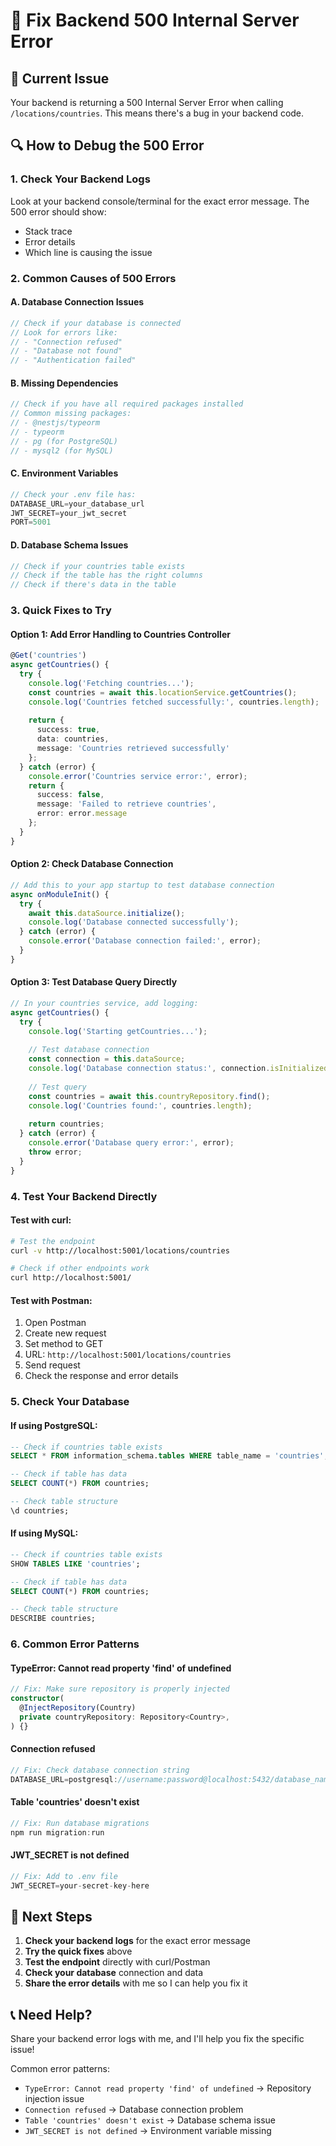 # 🔧 Fix Backend 500 Internal Server Error

## 🚨 **Current Issue**
Your backend is returning a 500 Internal Server Error when calling `/locations/countries`. This means there's a bug in your backend code.

## 🔍 **How to Debug the 500 Error**

### **1. Check Your Backend Logs**
Look at your backend console/terminal for the exact error message. The 500 error should show:
- Stack trace
- Error details
- Which line is causing the issue

### **2. Common Causes of 500 Errors**

#### **A. Database Connection Issues**
```typescript
// Check if your database is connected
// Look for errors like:
// - "Connection refused"
// - "Database not found"
// - "Authentication failed"
```

#### **B. Missing Dependencies**
```typescript
// Check if you have all required packages installed
// Common missing packages:
// - @nestjs/typeorm
// - typeorm
// - pg (for PostgreSQL)
// - mysql2 (for MySQL)
```

#### **C. Environment Variables**
```typescript
// Check your .env file has:
DATABASE_URL=your_database_url
JWT_SECRET=your_jwt_secret
PORT=5001
```

#### **D. Database Schema Issues**
```typescript
// Check if your countries table exists
// Check if the table has the right columns
// Check if there's data in the table
```

### **3. Quick Fixes to Try**

#### **Option 1: Add Error Handling to Countries Controller**
```typescript
@Get('countries')
async getCountries() {
  try {
    console.log('Fetching countries...');
    const countries = await this.locationService.getCountries();
    console.log('Countries fetched successfully:', countries.length);
    
    return {
      success: true,
      data: countries,
      message: 'Countries retrieved successfully'
    };
  } catch (error) {
    console.error('Countries service error:', error);
    return {
      success: false,
      message: 'Failed to retrieve countries',
      error: error.message
    };
  }
}
```

#### **Option 2: Check Database Connection**
```typescript
// Add this to your app startup to test database connection
async onModuleInit() {
  try {
    await this.dataSource.initialize();
    console.log('Database connected successfully');
  } catch (error) {
    console.error('Database connection failed:', error);
  }
}
```

#### **Option 3: Test Database Query Directly**
```typescript
// In your countries service, add logging:
async getCountries() {
  try {
    console.log('Starting getCountries...');
    
    // Test database connection
    const connection = this.dataSource;
    console.log('Database connection status:', connection.isInitialized);
    
    // Test query
    const countries = await this.countryRepository.find();
    console.log('Countries found:', countries.length);
    
    return countries;
  } catch (error) {
    console.error('Database query error:', error);
    throw error;
  }
}
```

### **4. Test Your Backend Directly**

#### **Test with curl:**
```bash
# Test the endpoint
curl -v http://localhost:5001/locations/countries

# Check if other endpoints work
curl http://localhost:5001/
```

#### **Test with Postman:**
1. Open Postman
2. Create new request
3. Set method to GET
4. URL: `http://localhost:5001/locations/countries`
5. Send request
6. Check the response and error details

### **5. Check Your Database**

#### **If using PostgreSQL:**
```sql
-- Check if countries table exists
SELECT * FROM information_schema.tables WHERE table_name = 'countries';

-- Check if table has data
SELECT COUNT(*) FROM countries;

-- Check table structure
\d countries;
```

#### **If using MySQL:**
```sql
-- Check if countries table exists
SHOW TABLES LIKE 'countries';

-- Check if table has data
SELECT COUNT(*) FROM countries;

-- Check table structure
DESCRIBE countries;
```

### **6. Common Error Patterns**

#### **TypeError: Cannot read property 'find' of undefined**
```typescript
// Fix: Make sure repository is properly injected
constructor(
  @InjectRepository(Country)
  private countryRepository: Repository<Country>,
) {}
```

#### **Connection refused**
```typescript
// Fix: Check database connection string
DATABASE_URL=postgresql://username:password@localhost:5432/database_name
```

#### **Table 'countries' doesn't exist**
```typescript
// Fix: Run database migrations
npm run migration:run
```

#### **JWT_SECRET is not defined**
```typescript
// Fix: Add to .env file
JWT_SECRET=your-secret-key-here
```

## 🎯 **Next Steps**

1. **Check your backend logs** for the exact error message
2. **Try the quick fixes** above
3. **Test the endpoint** directly with curl/Postman
4. **Check your database** connection and data
5. **Share the error details** with me so I can help you fix it

## 📞 **Need Help?**

Share your backend error logs with me, and I'll help you fix the specific issue!

Common error patterns:
- `TypeError: Cannot read property 'find' of undefined` → Repository injection issue
- `Connection refused` → Database connection problem
- `Table 'countries' doesn't exist` → Database schema issue
- `JWT_SECRET is not defined` → Environment variable missing
